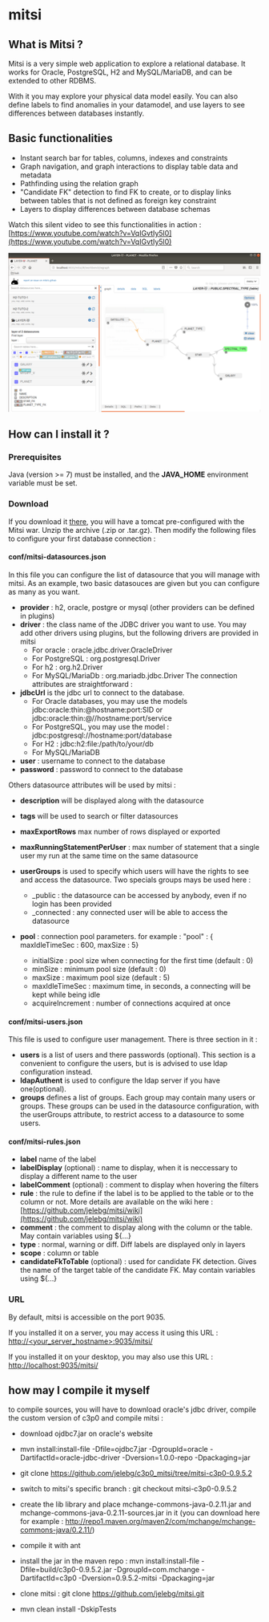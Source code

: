 # mitsi

## What is Mitsi ?

Mitsi is a very simple web application to explore a relational database. It works for Oracle, PostgreSQL, H2 and MySQL/MariaDB, and can be extended to other RDBMS.

With it you may explore your physical data model easily. You can also define labels to find anomalies in your datamodel, and use layers to see differences between databases instantly.

## Basic functionalities

* Instant search bar for tables, columns, indexes and constraints 
* Graph navigation, and graph interactions to display table data and metadata 
* Pathfinding using the relation graph
* "Candidate FK" detection to find FK to create, or to display links between tables that is not defined as foreign key constraint
* Layers to display differences between database schemas

Watch this silent video to see this functionalities in action : [https://www.youtube.com/watch?v=VqIGvtIy5l0](https://www.youtube.com/watch?v=VqIGvtIy5l0)

![Screen](/.github/mitsi_screen.png)

## How can I install it ?

### Prerequisites

Java (version >= 7) must be installed, and the **JAVA_HOME** environment variable must be set.

### Download

If you download it [there](https://github.com/jelebg/mitsi/releases/), you will have a tomcat pre-configured with the Mitsi war.
Unzip the archive (.zip or .tar.gz).
Then modify the following files to configure your first database connection :

#### conf/mitsi-datasources.json
In this file you can configure the list of datasource that you will manage with mitsi.
As an example, two basic datasouces are given but you can configure as many as you want.

* **provider** : h2, oracle, postgre or mysql (other providers can be defined in plugins)
* **driver** : the class name of the JDBC driver you want to use. You may add other drivers using plugins, but the following drivers are provided in mitsi
    * For oracle : oracle.jdbc.driver.OracleDriver
    * For PostgreSQL : org.postgresql.Driver
    * For h2 : org.h2.Driver
    * For MySQL/MariaDb : org.mariadb.jdbc.Driver
The connection attributes are straightforward :
* **jdbcUrl** is the jdbc url to connect to the database.
    * For Oracle databases, you may use the models jdbc:oracle:thin:@hostname:port:SID or jdbc:oracle:thin:@//hostname:port/service
    * For PostgreSQL, you may use the model : jdbc:postgresql://hostname:port/database
    * For H2 : jdbc:h2:file:/path/to/your/db
    * For MySQL/MariaDB
* **user** : username to connect to the database
* **password** : password to connect to the database

Others datasource attributes will be used by mitsi :
* **description** will be displayed along with the datasource
* **tags** will be used to search or filter datasources
* **maxExportRows** max number of rows displayed or exported
* **maxRunningStatementPerUser** : max number of statement that a single user my run at the same time on the same datasource
* **userGroups** is used to specify which users will have the rights to see and access the datasource. Two specials groups mays be used here :
	* _public : the datasource can be accessed by anybody, even if no login has been provided
	* _connected : any connected user will be able to access the datasource

* **pool** : connection pool parameters. for example : "pool" : { maxIdleTimeSec : 600,  maxSize : 5}
	* initialSize : pool size when connecting for the first time (default : 0)
	* minSize : minimum pool size (default : 0)
	* maxSize : maximum pool size (default : 5)
	* maxIdleTimeSec : maximum time, in seconds, a connecting will be kept while being idle
	* acquireIncrement : number of connections acquired at once

#### conf/mitsi-users.json

This file is used to configure user management. There is three section in it :
* **users** is a list of users and there passwords (optional). This section is a convenient to configure the users, but is is advised to use ldap configuration instead.
* **ldapAuthent** is used to configure the ldap server if you have one(optional).
* **groups** defines a list of groups. Each group may contain many users or groups. These groups can be used in the datasource configuration, with the userGroups attribute, to restrict access to a datasource to some users.

#### conf/mitsi-rules.json

* **label** name of the label
* **labelDisplay** (optional) : name to display, when it is neccessary to display a different name to the user
* **labelComment** (optional) : comment to display when hovering the filters
* **rule** : the rule to define if the label is to be applied to the table or to the column or not. More details are available on the wiki here : [https://github.com/jelebg/mitsi/wiki](https://github.com/jelebg/mitsi/wiki)
* **comment** : the comment to display along with the column or the table. May contain variables using ${...}
* **type** : normal, warning or diff. Diff labels are displayed only in layers
* **scope** : column or table
* **candidateFkToTable** (optional) : used for candidate FK detection. Gives the name of the target table of the candidate FK. May contain variables using ${...}

### URL

By default, mitsi is accessible on the port 9035.

If you installed it on a server, you may access it using this URL : [http://<your_server_hostname>:9035/mitsi/](http://<your_server_hostname>:9035/mitsi/)

If you installed it on your desktop, you may also use this URL : [http://localhost:9035/mitsi/](http://localhost:9035/mitsi/)

## how may I compile it myself
to compile sources, you will have to download oracle's jdbc driver, compile the custom version of c3p0 and compile mitsi :

* download ojdbc7.jar on oracle's website
* mvn install:install-file -Dfile=ojdbc7.jar -DgroupId=oracle -DartifactId=oracle-jdbc-driver -Dversion=1.0.0-repo -Dpackaging=jar

* git clone https://github.com/jelebg/c3p0_mitsi/tree/mitsi-c3p0-0.9.5.2
* switch to mitsi's specific branch : git checkout mitsi-c3p0-0.9.5.2
* create the lib library and place mchange-commons-java-0.2.11.jar and mchange-commons-java-0.2.11-sources.jar in it (you can download here for example : http://repo1.maven.org/maven2/com/mchange/mchange-commons-java/0.2.11/)
* compile it with ant
* install the jar in the maven repo : mvn install:install-file -Dfile=build/c3p0-0.9.5.2.jar -DgroupId=com.mchange -DartifactId=c3p0 -Dversion=0.9.5.2-mitsi -Dpackaging=jar

* clone mitsi : git clone https://github.com/jelebg/mitsi.git 
* mvn clean install -DskipTests
